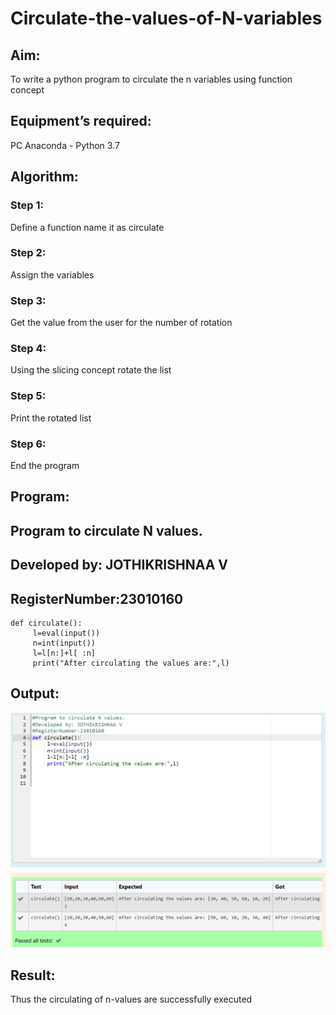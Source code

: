 # Circulate-the-values-of-N-variables
## Aim:
To write a python program to circulate the n variables using function concept
## Equipment’s required:
PC
Anaconda - Python 3.7
## Algorithm: 
### Step 1: 
Define a function name it as circulate
### Step 2: 
Assign the variables
### Step 3: 
Get the value from the user for the number of rotation
### Step 4: 
Using the slicing concept rotate the list
### Step 5: 
Print the rotated list
### Step 6: 
End the program
## Program:
## Program to circulate N values.
## Developed by: JOTHIKRISHNAA V
## RegisterNumber:23010160
~~~
def circulate():
     l=eval(input())
     n=int(input())
     l=l[n:]+l[ :n]
     print("After circulating the values are:",l)
~~~
## Output:
![output](exp.2.png)
## Result:
Thus the circulating of n-values are successfully executed
